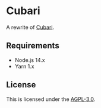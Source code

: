 # Cubari

A rewrite of [Cubari](https://cubari.moe).

## Requirements

- Node.js 14.x
- Yarn 1.x

## License

This is licensed under the [AGPL-3.0](LICENSE).
